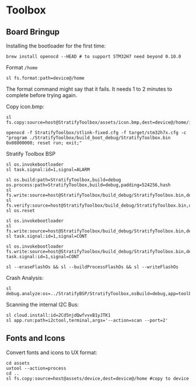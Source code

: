 # Toolbox


## Board Bringup

Installing the bootloader for the first time:

```
brew install openocd --HEAD # to support STM32H7 need beyond 0.10.0
```

Format `/home`

```
sl fs.format:path=device@/home
```

The format command might say that it fails. It needs 1 to 2 minutes to complete before trying again.

Copy icon.bmp:

```
sl fs.copy:source=host@StratifyToolbox/assets/icon.bmp,dest=device@/home/icon.bmp
```

```
openocd -f StratifyToolbox/stlink-fixed.cfg -f target/stm32h7x.cfg -c "program ./StratifyToolbox/build_boot_debug/StratifyToolbox.bin 0x08000000; reset run; exit;"
```

Stratify Toolbox BSP

```
sl os.invokebootloader
sl task.signal:id=1,signal=ALARM
```

```
sl os.build:path=StratifyToolbox,build=debug os.process:path=StratifyToolbox,build=debug,padding=524256,hash
sl fs.write:source=host@StratifyToolbox/build_debug/StratifyToolbox.bin,dest=device@/dev/drive1,pagesize=256,blank=255
sl fs.verify:source=host@StratifyToolbox/build_debug/StratifyToolbox.bin,dest=device@/dev/drive1
sl os.reset
```

```
sl os.invokebootloader
sl fs.write:source=host@StratifyToolbox/build_debug/StratifyToolbox.bin,dest=device@/dev/ramdrive,pagesize=2048
sl task.signal:id=1,signal=CONT
```

```
sl os.invokebootloader fs.write:source=host@StratifyToolbox/build_debug/StratifyToolbox.bin,dest=device@/dev/ramdrive,pagesize=2048 task.signal:id=1,signal=CONT
```


```
sl --eraseFlashOs && sl --buildProcessFlashOs && sl --writeFlashOs
```


Crash Analysis:

```
sl debug.analyze:os=../StratifyBSP/StratifyToolbox,osBuild=debug,app=toolboxtool
```

Scanning the internal I2C Bus:

```
sl cloud.install:id=2Cd5njdQwfvvxB1yJTK1
sl app.run:path=i2ctool,terminal,args='--action=scan --port=2'
```

## Fonts and Icons

Convert fonts and icons to UX format:

```
cd assets
uxtool --action=process
cd ..
sl fs.copy:source=host@assets/device,dest=device@/home #copy to device
```


